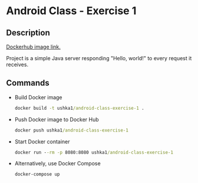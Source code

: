 # Android Class - Exercise 1

## Description

[Dockerhub image link.](https://hub.docker.com/r/ushka1/android-class-exercise-1)

Project is a simple Java server responding "Hello, world!" to every request it receives.

## Commands

- Build Docker image

  ```cmd
  docker build -t ushka1/android-class-exercise-1 .
  ```

- Push Docker image to Docker Hub

  ```cmd
  docker push ushka1/android-class-exercise-1
  ```

- Start Docker container

  ```cmd
  docker run --rm -p 8080:8080 ushka1/android-class-exercise-1
  ```

- Alternatively, use Docker Compose

  ```cmd
  docker-compose up
  ```
